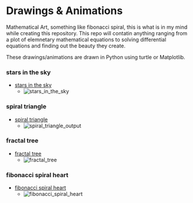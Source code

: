 # Drawings & Animations

Mathematical Art, something like fibonacci spiral, this is what is in my mind while creating this repository. This repo will contatin anything ranging from a plot of elemnetary mathematical equations to solving differential equations and finding out the beauty they create.

These drawings/animations are drawn in Python using turtle or Matplotlib. 

### stars in the sky

- [stars in the sky](stars_in_the_sky)
    - ![stars_in_the_sky](https://github.com/ZaidShamsi/my_python_scripts/assets/103277308/58a678e6-129f-42f8-887e-8a4be1d1a1bc)

### spiral triangle

- [spiral triangle](spiral_triangle)
    - ![spiral_triangle_output](https://github.com/ZaidShamsi/my_python_scripts/assets/103277308/53cdc3ba-c96a-47db-8c38-220a5164a6bc)

### fractal tree

- [fractal tree](fractal_tree)
    - ![fractal_tree](https://github.com/ZaidShamsi/my_python_scripts/assets/103277308/b06bed20-d08e-4e2c-b0f8-cd5a20257420)

### fibonacci spiral heart

- [fibonacci spiral heart](fibonacci_spiral)
    - ![fibonacci_spiral_heart](https://github.com/ZaidShamsi/my_python_scripts/assets/103277308/35d9ac18-e3e7-4ccc-9997-607c98c6fbd0)
 
